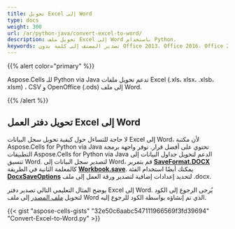 ```yaml
---
title: تحويل Excel إلى Word
type: docs
weight: 300
url: /ar/python-java/convert-excel-to-word/
description: تحويل ملف Excel إلى Word باستخدام Python.
keywords: تصدير المصنف إلى كلمة بدون Office 2013، Office 2016، Office 2019 و Office 365
---
```


{{% alert color="primary" %}}

Aspose.Cells للـ Python via Java تدعم تحويل ملفات Excel (.xls، xlsx، .xlsb، xlsm) ، CSV و OpenOffice (.ods) إلى ملف Word.

{{% /alert %}}

## **تحويل دفتر العمل Excel إلى Word**

لا حاجة للتساءل حول كيفية تحويل سجل البيانات Excel إلى Word، لأن مكتبة Aspose.Cells for Python via Java تحتوي على أفضل قرار. توفر واجهة برمجة التطبيقات Aspose.Cells for Python via Java الدعم لتحويل جداول البيانات إلى تنسيق Word. لتصدير سجل البيانات إلى Word، قم بتمرير [**SaveFormat.DOCX**](https://reference.aspose.com/cells/python-java/asposecells.api/saveformat) كالمعلمة الثانية في الطريقة [**Workbook.save**](https://reference.aspose.com/cells/python-java/asposecells.api/workbook#save\(java.lang.String,%20int\)). يمكنك أيضًا استخدام الفئة [**DocxSaveOptions**](https://reference.aspose.com/cells/python-java/asposecells.api/DocxSaveOptions) لتحديد إعدادات إضافية لتصدير ورقة العمل إلى ملف .docx.

يوضح المثال التعليمي التالي تصدير دفتر Excel إلى Word. يُرجى الرجوع إلى الكود لتحويل [ملف المصدر](sample.xlsx) إلى ملف Word الذي تم إنشاؤه بواسطة الكود للرجوع إليه.

{{< gist "aspose-cells-gists" "32e50c6aabc547111966569f3fd39694" "Convert-Excel-to-Word.py" >}}



